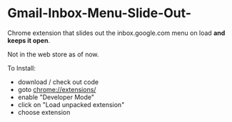 Gmail-Inbox-Menu-Slide-Out-
===========================

Chrome extension that slides out the inbox.google.com menu on load **and keeps it open**. 

Not in the web store as of now.

To Install:

 - download / check out code
 - goto [chrome://extensions/](chrome://extensions/)
 - enable "Developer Mode"
 - click on "Load unpacked extension"
 - choose extension
 
